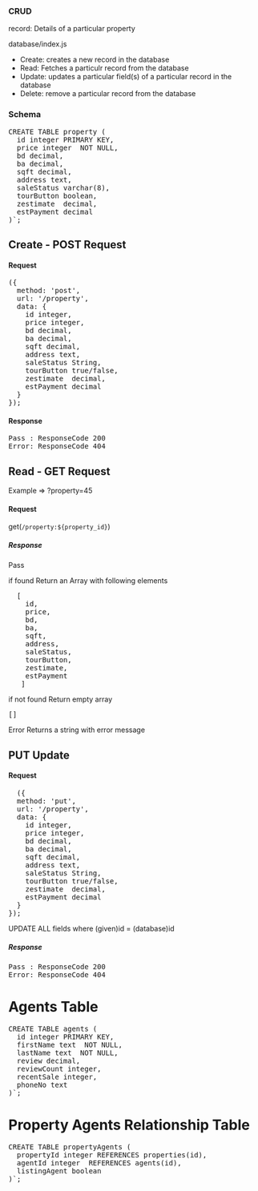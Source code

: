 
### CRUD

record: Details of a particular property

database/index.js
- Create: creates a new record in the database
- Read: Fetches a particulr record from the database 
- Update: updates a particular field(s) of a particular record in the database
- Delete: remove a particular record from the database


### Schema
<pre>
CREATE TABLE property (
  id integer PRIMARY KEY,           
  price integer  NOT NULL,        
  bd decimal,           
  ba decimal,          
  sqft decimal,         
  address text,      
  saleStatus varchar(8),   
  tourButton boolean, 
  zestimate  decimal,   
  estPayment decimal   
)`;
</pre>

## Create - POST Request

#### Request
<pre>
({
  method: 'post',
  url: '/property',
  data: {
    id integer,           
    price integer,        
    bd decimal,           
    ba decimal,          
    sqft decimal,         
    address text,      
    saleStatus String,   
    tourButton true/false, 
    zestimate  decimal,   
    estPayment decimal   
  }
});
</pre>

#### Response
<pre>
Pass : ResponseCode 200
Error: ResponseCode 404
</pre>

## Read - GET Request

 Example => ?property=45

#### Request
get(`/property:${property_id}`)

##### Response

Pass

if found
Return an Array with following elements
 <pre>
  [
    id,           
    price,        
    bd,           
    ba,          
    sqft,         
    address,      
    saleStatus,   
    tourButton, 
    zestimate,   
    estPayment
   ]
</pre>
 
 if not found
 Return empty array <pre>[]</pre>
  
  Error
  Returns a string with error message
  
  
  ## PUT Update
  
  #### Request
  <pre>
  ({
  method: 'put',
  url: '/property',
  data: {
    id integer,           
    price integer,        
    bd decimal,           
    ba decimal,          
    sqft decimal,         
    address text,      
    saleStatus String,   
    tourButton true/false, 
    zestimate  decimal,   
    estPayment decimal   
  }
});
</pre>
UPDATE ALL fields where (given)id = (database)id

##### Response
<pre>
Pass : ResponseCode 200
Error: ResponseCode 404
</pre>

# Agents Table

<pre>
CREATE TABLE agents (
  id integer PRIMARY KEY,           
  firstName text  NOT NULL,        
  lastName text  NOT NULL,          
  review decimal,          
  reviewCount integer,         
  recentSale integer,      
  phoneNo text 
)`;
</pre>

# Property Agents Relationship Table

<pre>
CREATE TABLE propertyAgents (
  propertyId integer REFERENCES properties(id),           
  agentId integer  REFERENCES agents(id),        
  listingAgent boolean
)`;
</pre>

